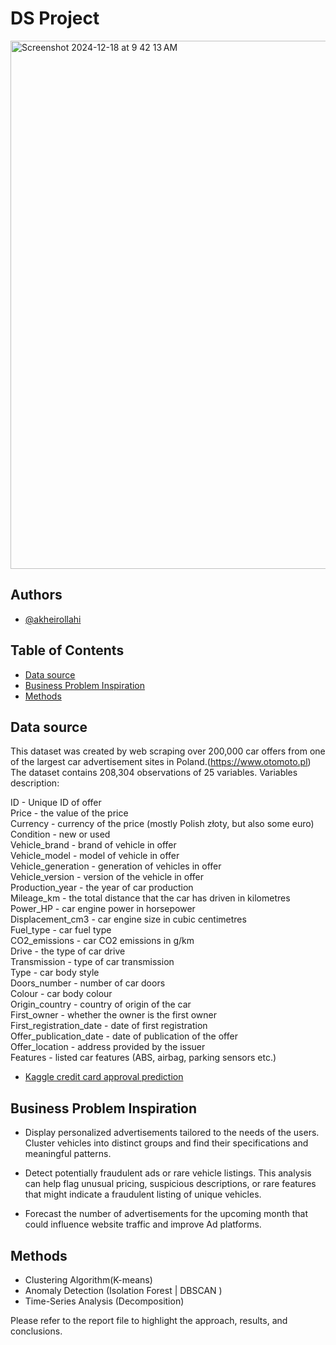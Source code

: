 
# DS Project
<img width="845" alt="Screenshot 2024-12-18 at 9 42 13 AM" src="https://github.com/user-attachments/assets/9adca4f4-845a-4d67-94f0-a818e809e47c" />



## Authors

- [@akheirollahi](https://www.github.com/akheirollahi)

## Table of Contents

  - [Data source](#data-source)
  - [Business Problem Inspiration](#business-problem-inspiration)
  - [Methods](#methods)
 

## Data source

This dataset was created by web scraping over 200,000 car offers from one of the largest car advertisement sites in Poland.(https://www.otomoto.pl)
The dataset contains 208,304 observations of 25 variables.
Variables description:

ID - Unique ID of offer    
Price - the value of the price     
Currency - currency of the price (mostly Polish złoty, but also some euro)     
Condition - new or used     
Vehicle_brand - brand of vehicle in offer     
Vehicle_model - model of vehicle in offer     
Vehicle_generation - generation of vehicles in offer     
Vehicle_version - version of the vehicle in offer     
Production_year - the year of car production     
Mileage_km - the total distance that the car has driven in kilometres     
Power_HP - car engine power in horsepower      
Displacement_cm3 - car engine size in cubic centimetres     
Fuel_type - car fuel type      
CO2_emissions - car CO2 emissions in g/km     
Drive - the type of car drive     
Transmission - type of car transmission      
Type - car body style      
Doors_number - number of car doors       
Colour - car body colour       
Origin_country - country of origin of the car       
First_owner - whether the owner is the first owner       
First_registration_date - date of first registration       
Offer_publication_date - date of publication of the offer      
Offer_location - address provided by the issuer       
Features - listed car features (ABS, airbag, parking sensors etc.)      

- [Kaggle credit card approval prediction](https://www.kaggle.com/datasets/mlg-ulb/creditcardfraud)

## Business Problem Inspiration

- Display personalized advertisements tailored to the needs of the users. Cluster vehicles into distinct groups and find their specifications and meaningful patterns.

- Detect potentially fraudulent ads or rare vehicle listings. This analysis can help flag unusual pricing, suspicious descriptions, or rare features that might indicate a fraudulent listing of unique vehicles.
  
- Forecast the number of advertisements for the upcoming month that could influence website traffic and improve Ad platforms.
  
## Methods

- Clustering Algorithm(K-means)
- Anomaly Detection (Isolation Forest | DBSCAN )
- Time-Series Analysis (Decomposition)

Please refer to the report file to highlight the approach, results, and conclusions.


